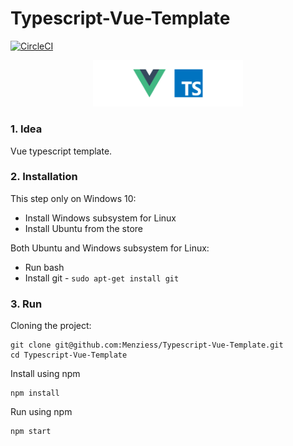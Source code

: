 # Typescript-Vue-Template

[![CircleCI](https://circleci.com/gh/Menziess/Typescript-Vue-Template.svg?style=svg)](https://circleci.com/gh/Menziess/Typescript-Vue-Template)

<p align="center"><img width="240" src="public/img/tsvue.png"></p>

### 1. Idea

Vue typescript template.

### 2. Installation

This step only on Windows 10:

- Install Windows subsystem for Linux
- Install Ubuntu from the store

Both Ubuntu and Windows subsystem for Linux:

- Run bash
- Install git - ```sudo apt-get install git```

### 3. Run

Cloning the project:

    git clone git@github.com:Menziess/Typescript-Vue-Template.git
    cd Typescript-Vue-Template

Install using npm

    npm install

Run using npm

    npm start